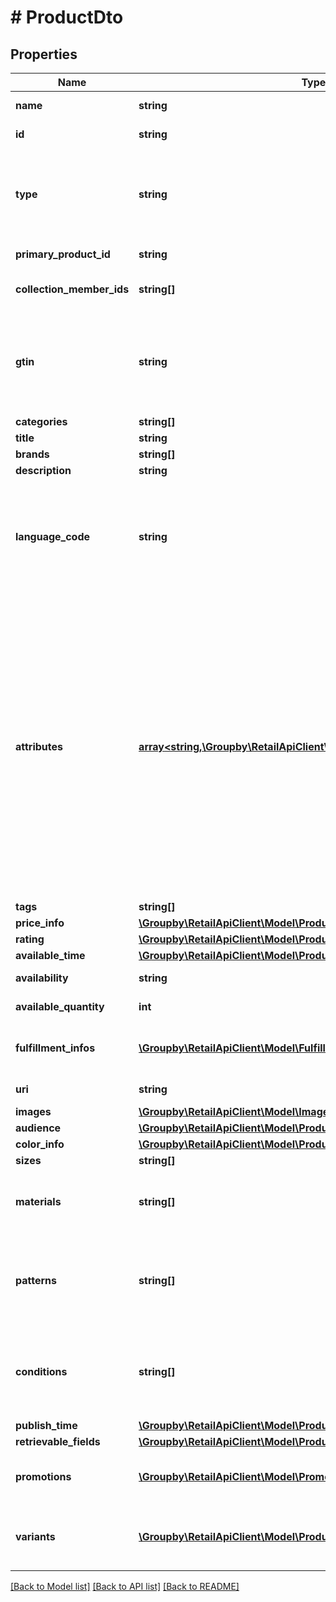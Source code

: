 # # ProductDto

## Properties

Name | Type | Description | Notes
------------ | ------------- | ------------- | -------------
**name** | **string** | Relative path to product in Google Retail system. | [optional]
**id** | **string** | Product id in Google Retail system. | [optional]
**type** | **string** | Product type. Possible values: PRIMARY, VARIANT. If the product has variant list and the request specifies the variantIds, requested variants will be the first in the response. | [optional]
**primary_product_id** | **string** | Product ID that is primary in relation to the current one | [optional]
**collection_member_ids** | **string[]** | The of the collection members when product type is COLLECTION | [optional]
**gtin** | **string** | Global Trade Item Number can be used by a company to uniquely identify all of its trade items.GTIN defines trade items as products or services that are priced, ordered or invoiced at any point in the supply chain. | [optional]
**categories** | **string[]** | Product categories (array). | [optional]
**title** | **string** | Product title. | [optional]
**brands** | **string[]** | Product brands. | [optional]
**description** | **string** | Product description. | [optional]
**language_code** | **string** | Language of the title/description and other string attributes. Use language tags defined by [BCP 47][https://www.rfc-editor.org/rfc/bcp/bcp47.txt]. For product search this field is in use. It defaults to &#39;en-US&#39; if unset. | [optional]
**attributes** | [**array<string,\Groupby\RetailApiClient\Model\ProductCustomAttribute>**](ProductCustomAttribute.md) | Highly encouraged. Extra product attributes to be included. For example, for products, this could include the store name, vendor, style, color, etc. These are very strong signals for recommendation model, thus we highly recommend providing the attributes here. Features that can take on one of a limited number of possible values. Two types of features can be set are: Textual features. some examples would be the brand/maker of a product, or country of a customer. Numerical features. Some examples would be the height/weight of a product, or age of a customer.  Max entries count: 200. Length limit of 128 characters. | [optional]
**tags** | **string[]** | Product tags (array). | [optional]
**price_info** | [**\Groupby\RetailApiClient\Model\ProductDtoPriceInfo**](ProductDtoPriceInfo.md) |  | [optional]
**rating** | [**\Groupby\RetailApiClient\Model\ProductDtoRating**](ProductDtoRating.md) |  | [optional]
**available_time** | [**\Groupby\RetailApiClient\Model\ProductDtoAvailableTime**](ProductDtoAvailableTime.md) |  | [optional]
**availability** | **string** | The online availability of the product. Default to IN_STOCK | [optional]
**available_quantity** | **int** | The available quantity of the item. | [optional]
**fulfillment_infos** | [**\Groupby\RetailApiClient\Model\FulfillmentInfo[]**](FulfillmentInfo.md) | Fulfillment information, such as the store IDs for in-store pickup or region IDs for different shipping methods. | [optional]
**uri** | **string** | Link to the appropriate product. | [optional]
**images** | [**\Groupby\RetailApiClient\Model\Image[]**](Image.md) | Product Image. | [optional]
**audience** | [**\Groupby\RetailApiClient\Model\ProductDtoAudience**](ProductDtoAudience.md) |  | [optional]
**color_info** | [**\Groupby\RetailApiClient\Model\ProductDtoColorInfo**](ProductDtoColorInfo.md) |  | [optional]
**sizes** | **string[]** | Product sizes (array). | [optional]
**materials** | **string[]** | The material of the product. For example, &#39;leather&#39;, &#39;wooden&#39;. A maximum of 20 values are allowed. Length limit of 128 characters | [optional]
**patterns** | **string[]** | The pattern or graphic print of the product. For example, &#39;striped&#39;, &#39;polka dot&#39;, &#39;paisley&#39;. A maximum of 20 values are allowed per product. Length limit of 128 characters. | [optional]
**conditions** | **string[]** | The condition of the product. Strongly encouraged to use the standardvalues: &#39;new&#39;, &#39;refurbished&#39;, &#39;used&#39;. A maximum of 5 values are allowed per product. Length limit of 128 characters. | [optional]
**publish_time** | [**\Groupby\RetailApiClient\Model\ProductDtoPublishTime**](ProductDtoPublishTime.md) |  | [optional]
**retrievable_fields** | [**\Groupby\RetailApiClient\Model\ProductDtoRetrievableFields**](ProductDtoRetrievableFields.md) |  | [optional]
**promotions** | [**\Groupby\RetailApiClient\Model\Promotion[]**](Promotion.md) | The promotions applied to the product. A maximum of 10 values are allowed per product. | [optional]
**variants** | [**\Groupby\RetailApiClient\Model\ProductDto[]**](ProductDto.md) | If the product has variant list and the request specifies the variantIds, requested variants will be the first in the response. | [optional]

[[Back to Model list]](../../README.md#models) [[Back to API list]](../../README.md#endpoints) [[Back to README]](../../README.md)
